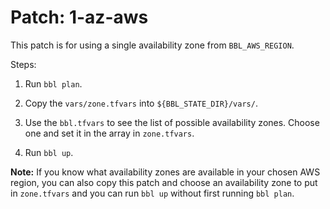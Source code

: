 # Patch: 1-az-aws

This patch is for using a single availability zone from `BBL_AWS_REGION`.

Steps:

1. Run `bbl plan`.

1. Copy the `vars/zone.tfvars` into `${BBL_STATE_DIR}/vars/`.

1. Use the `bbl.tfvars` to see the list of possible availability zones. Choose one and set it in the array in `zone.tfvars`.

1. Run `bbl up`.

**Note:** If you know what availability zones are available in your chosen
AWS region, you can also copy this patch and choose an availability zone
to put in `zone.tfvars` and you can run `bbl up` without first running `bbl plan`.
